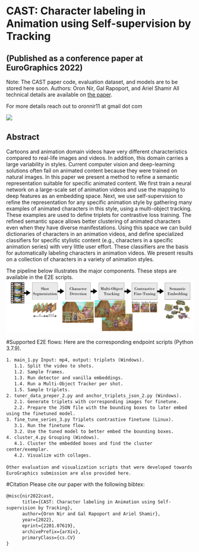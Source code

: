 # CAST: Character labeling in Animation using Self-supervision by Tracking 
## (Published as a conference paper at EuroGraphics 2022)
Note: The CAST paper code, evaluation dataset, and models are to be stored here soon.
Authors: Oron Nir, Gal Rapoport, and Ariel Shamir
All technical details are available on [the paper](https://arxiv.org/abs/2201.07619).

For more details reach out to oronnir11 at gmail dot com


[<img src="https://img.youtube.com/vi/PsfNiIBwH1w/maxresdefault.jpg" width="50%">](https://www.youtube.com/watch?v=PsfNiIBwH1w)

## Abstract
Cartoons and animation domain videos have very different characteristics compared to real-life images and videos. In addition, this domain carries a large variability in styles. Current computer vision and deep-learning solutions often fail on animated content because they were trained on natural images. In this paper we present a method to refine a semantic representation suitable for specific animated content. We first train a neural network on a large-scale set of animation videos and use the mapping to deep features as an embedding space. Next, we use self-supervision to refine the representation for any specific animation style by gathering many examples of animated characters in this style, using a multi-object tracking. These examples are used to define triplets for contrastive loss training.
The refined semantic space allows better clustering of animated characters even when they have diverse manifestations. Using this space we can build dictionaries of characters in an animation videos, and define specialized classifiers for specific stylistic content (e.g., characters in a specific animation series) with very little user effort. These classifiers are the basis for automatically labeling characters in animation videos. We present results on a collection of characters in a variety of animation styles.

The pipeline below illustrates the major components. These steps are available in the E2E scripts. 
![CAST Pipeline](figures/RL_flow.png)

#Supported E2E flows:
Here are the corresponding endpoint scripts (Python 3.7.9).
~~~
1. main_1.py Input: mp4, output: triplets (Windows).
   1.1. Split the video to shots.
   1.2. Sample frames.
   1.3. Run detector and vanilla embeddings.
   1.4. Run a Multi-Object Tracker per shot.
   1.5. Sample triplets. 
2. tuner_data_preper_2.py and anchor_triplets_json_2.py (Windows).
   2.1. Generate triplets with corresponding images for finetune.
   2.2. Prepare the JSON file with the bounding boxes to later embed using the finetuned model. 
3. fine_tune_series_3.py Triplets contrastive finetune (Linux).
   3.1. Run the finetune flow.
   3.2. Use the tuned model to better embed the bounding boxes.
4. cluster_4.py Grouping (Windows).
   4.1. Cluster the embedded boxes and find the cluster center/exemplar.
   4.2. Visualize with collages.

Other evaluation and visualization scripts that were developed towards EuroGraphics submission are also provided here.
~~~
#Citation
Please cite our paper with the following bibtex:
```
@misc{nir2022cast,
      title={CAST: Character labeling in Animation using Self-supervision by Tracking}, 
      author={Oron Nir and Gal Rapoport and Ariel Shamir},
      year={2022},
      eprint={2201.07619},
      archivePrefix={arXiv},
      primaryClass={cs.CV}
}
```

